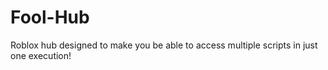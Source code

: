 # Fool-Hub
Roblox hub designed to make you be able to access multiple scripts in just one execution!
